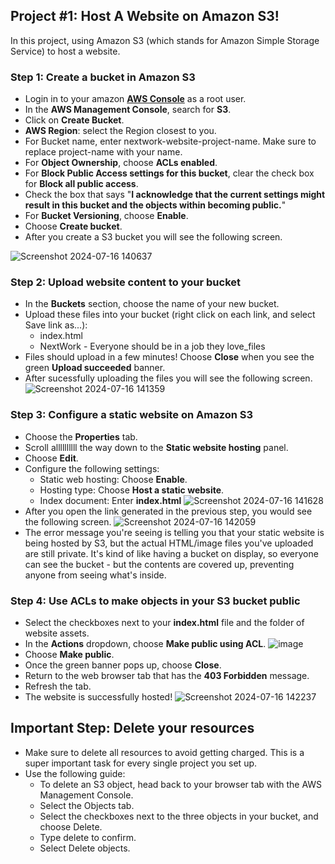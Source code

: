 ## Project #1: Host A Website on Amazon S3!
In this project, using Amazon S3 (which stands for Amazon Simple Storage Service) to host a website.

### Step 1: Create a bucket in Amazon S3

* Login in to your amazon [**AWS Console**](https://us-east-2.console.aws.amazon.com/console/home) as a root user.
* In the **AWS Management Console**, search for **S3**.
* Click on **Create Bucket**.
* **AWS Region**: select the Region closest to you.
* For Bucket name, enter nextwork-website-project-name. Make sure to replace project-name with your name.
* For **Object Ownership**, choose **ACLs enabled**.
* For **Block Public Access settings for this bucket**, clear the check box for **Block all public access**.
* Check the box that says "**I acknowledge that the current settings might result in this bucket and the objects within becoming public.**"
* For **Bucket Versioning**, choose **Enable**.
* Choose **Create bucket**.
* After you create a S3 bucket you will see the following screen.

![Screenshot 2024-07-16 140637](https://github.com/user-attachments/assets/4d363a62-b0fb-4d39-90f1-f5f520a8b517)

### Step 2: Upload website content to your bucket

* In the **Buckets** section, choose the name of your new bucket.
* Upload these files into your bucket (right click on each link, and select Save link as...):
  * index.html
  * NextWork - Everyone should be in a job they love_files
* Files should upload in a few minutes! Choose **Close** when you see the green **Upload succeeded** banner.
* After sucessfully uploading the files you will see the following screen.
![Screenshot 2024-07-16 141359](https://github.com/user-attachments/assets/9c99c086-ead7-4bf7-8a60-a0f84f58c33b)

### Step 3: Configure a static website on Amazon S3
* Choose the **Properties** tab.
* Scroll allllllllll the way down to the **Static website hosting** panel.
* Choose **Edit**.
* Configure the following settings:
  * Static web hosting: Choose **Enable**.
  * Hosting type: Choose **Host a static website**.
  * Index document: Enter **index.html**
![Screenshot 2024-07-16 141628](https://github.com/user-attachments/assets/9601c0c6-06b7-41ae-b250-a3e200731ed8)
* After you open the link generated in the previous step, you would see the following screen.
![Screenshot 2024-07-16 142059](https://github.com/user-attachments/assets/e65d1e68-b870-4661-84b1-7b9a95cf013f)
* The error message you're seeing is telling you that your static website is being hosted by S3, but the actual HTML/image files you've uploaded are still private. It's kind of like having a bucket on display, so everyone can see the bucket - but the contents are covered up, preventing anyone from seeing what's inside.

### Step 4: Use ACLs to make objects in your S3 bucket public
* Select the checkboxes next to your **index.html** file and the folder of website assets.
* In the **Actions** dropdown, choose **Make public using ACL**.
![image](https://github.com/user-attachments/assets/7a7265af-d66f-487e-ba04-18e6701ef23b)
* Choose **Make public**.
* Once the green banner pops up, choose **Close**.
* Return to the web browser tab that has the **403 Forbidden** message.
* Refresh the tab.
* The website is successfully hosted!
![Screenshot 2024-07-16 142237](https://github.com/user-attachments/assets/b7a23ea7-033e-46bd-b89e-5e4252cbaf4f)

## Important Step: Delete your resources
* Make sure to delete all resources to avoid getting charged. This is a super important task for every single project you set up.
* Use the following guide:
  * To delete an S3 object, head back to your browser tab with the AWS Management Console.
  * Select the Objects tab.
  * Select the checkboxes next to the three objects in your bucket, and choose Delete.
  * Type delete to confirm.
  * Select Delete objects.



